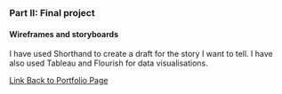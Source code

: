 <script src="https://carnegiemellon.shorthandstories.com/being-obese-can-kill-you/embed.js"></script>
<br />



### Part II: Final project

#### Wireframes and storyboards

I have used Shorthand to create a draft for the story I want to tell. I have also used Tableau and Flourish for data visualisations.

[Link Back to Portfolio Page](https://shubham-prabhu.github.io/portfolio/)
